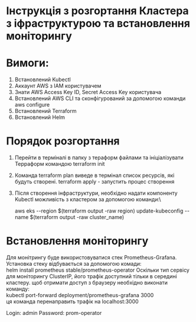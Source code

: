 # Інструкція з розгортання Кластера з іфраструктурою та встановлення моніторингу

# Вимоги:
1)  Встановлений Kubectl
2)  Аккаунт AWS з ІАМ користувачем 
3)  Знати AWS Access Key ID, Secret Access Key користувача
4)  Встановлений AWS CLI та сконфігурований за допомогою команди aws configure
5)  Встановлений Terraform
6)  Встановлений Helm

# Порядок розгортання
1) Перейти в терміналі в папку з тераформ файлами та ініціалізувати Терраформ командою terraform init
2) Команда terraform plan виведе в термінал список ресурсів, які будуть створені. terraform apply - запустить процес створення
3) Після створення інфраструктури, необхідно надати компоненту Kubectl можливість з кластером за допомогою команди:\

   aws eks --region $(terraform output -raw region) update-kubeconfig --name $(terraform output -raw cluster_name)

# Встановлення моніторингу
Для монітрингу буде використовуватися стек Prometheus-Grafana. Установка стеку відбувається за допомогою комади:  
helm install prometheus stable/prometheus-operator
Оскільки тип сервісу для моніторингу ClusterIP, його трафік доступний тільки в середині кластеру. щоб отримати доступ з браузеру необхідно виконати команду:  
kubectl port-forward deployment/prometheus-grafana 3000  
ця команда перенаправить трафік на localhost:3000

Login: admin 
Password: prom-operator

